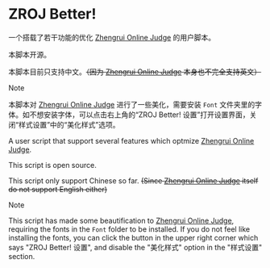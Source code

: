 # ZROJ Better!

一个搭载了若干功能的优化 [Zhengrui Online Judge](http://zhengruioi.com) 的用户脚本。

本脚本开源。

本脚本目前只支持中文。~~（因为 [Zhengrui Online Judge](http://zhengruioi.com) 本身也不完全支持英文）~~

> [!NOTE]
>
> 本脚本对 [Zhengrui Online Judge](http://zhengruioi.com) 进行了一些美化，需要安装 `Font` 文件夹里的字体。如不想安装字体，可以点击右上角的“ZROJ Better! 设置”打开设置界面，关闭“样式设置”中的“美化样式”选项。

A user script that support several features which optmize [Zhengrui Online Judge](http://zhengruioi.com).

This script is open source.

This script only support Chinese so far. ~~(Since [Zhengrui Online Judge](http://zhengruioi.com) itself do not support English either)~~

> [!NOTE]
>
> This script has made some beautification to [Zhengrui Online Judge](http://zhengruioi.com), requiring the fonts in the `Font` folder to be installed. If you do not feel like installing the fonts, you can click the button in the upper right corner which says "ZROJ Better! 设置", and disable the "美化样式" option in the "样式设置" section.